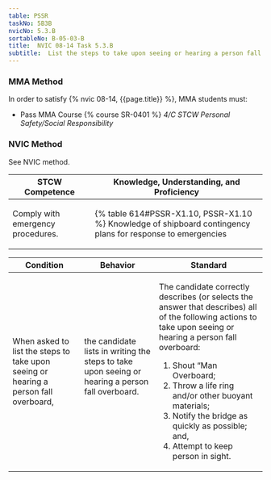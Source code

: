 ```yaml
---
table: PSSR
taskNo: 5B3B
nvicNo: 5.3.B 
sortableNo: B-05-03-B
title:  NVIC 08-14 Task 5.3.B
subtitle:  List the steps to take upon seeing or hearing a person fall overboard
---
```



### MMA Method

In order to satisfy  {% nvic 08-14, {{page.title}}  %}, MMA students must:

* Pass MMA Course {% course SR-0401 %}  *4/C STCW Personal Safety/Social Responsibility*


### NVIC Method

<a onclick="togglevisibility('nvic_methods')" >See NVIC method.</a>

<div id='nvic_methods' class='hide'>

<table>
<thead>
<tr>
<th class='forty'> STCW Competence </th>
<th class='sixty'> Knowledge, Understanding, and Proficiency </th>
</tr>
</thead>




<tbody>
<tr><td markdown='1'>

Comply with emergency procedures.

</td><td markdown='1'>

{% table 614#PSSR-X1.10, PSSR-X1.10 %} Knowledge of shipboard contingency plans for response to emergencies

</td></tr>


</tbody>
</table>


<table>
<thead>
<tr><th class='twenty'>  Condition </th><th class='twenty'> Behavior </th><th  class='sixty'>Standard </th></tr>
</thead>
<tbody >



<tr><td markdown='1'>

When asked to list the steps to take upon seeing or hearing a person fall overboard,

</td><td markdown='1'>

the candidate lists in writing the steps to take upon seeing or hearing a person fall overboard.

<br>

<div class="tooltip" markdown='1'>



</div>


</td><td markdown='1'>

The candidate correctly describes (or selects the answer that describes) all of the following actions to take upon seeing or hearing a person fall overboard:
 
1.  Shout “Man Overboard; 
2.  Throw a life ring and/or other buoyant materials; 
3.  Notify the bridge as quickly as possible; and, 
4.  Attempt to keep person in sight.

</td></tr>
</tbody>
</table>
</div>
